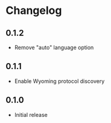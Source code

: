 # Changelog

## 0.1.2

- Remove "auto" language option

## 0.1.1

- Enable Wyoming protocol discovery

## 0.1.0

- Initial release
